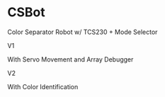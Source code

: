 # CSBot
Color Separator Robot w/ TCS230 + Mode Selector

V1

With Servo Movement and Array Debugger

V2

With Color Identification
